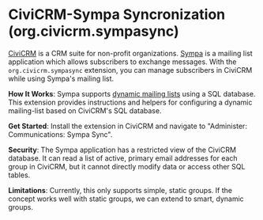 # CiviCRM-Sympa Syncronization (org.civicrm.sympasync)

[CiviCRM](https://civicrm.org/) is a CRM suite for non-profit organizations.
[Sympa](http://www.sympa.org/) is a mailing list application which allows
subscribers to exchange messages.  With the `org.civicrm.sympasync` extension,
you can manage subscribers in CiviCRM while using Sympa's mailing list.

**How It Works**: Sympa supports [dynamic mailing
lists](http://www.sympa.org/manual/managing-members) using a SQL database.
This extension provides instructions and helpers for configuring a dynamic
mailing-list based on CiviCRM's SQL database. 

**Get Started**: Install the extension in CiviCRM and navigate to
"Administer: Communications: Sympa Sync".

**Security**: The Sympa application has a restricted view of the CiviCRM
database. It can read a list of active, primary email addresses for each
group in CiviCRM, but it cannot directly modify data or access other SQL
tables.

**Limitations**: Currently, this only supports simple, static groups.
If the concept works well with static groups, we can extend to smart,
dynamic groups.
